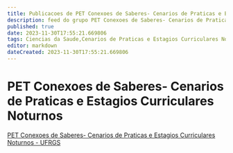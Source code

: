 ```yaml
---
title: Publicacoes de PET Conexoes de Saberes- Cenarios de Praticas e Estagios Curriculares Noturnos - UFRGS
description: feed do grupo PET Conexoes de Saberes- Cenarios de Praticas e Estagios Curriculares Noturnos - UFRGS
published: true
date: 2023-11-30T17:55:21.669806
tags: Ciencias da Saude,Cenarios de Praticas e Estagios Curriculares Noturnos
editor: markdown
dateCreated: 2023-11-30T17:55:21.669806
---
```


# PET Conexoes de Saberes- Cenarios de Praticas e Estagios Curriculares Noturnos
[PET Conexoes de Saberes- Cenarios de Praticas e Estagios Curriculares Noturnos - UFRGS](/grupo/214PETConexoesdeSaberesCenariosdePraticaseEstagiosCurricularesNoturnosUFRGS.md)